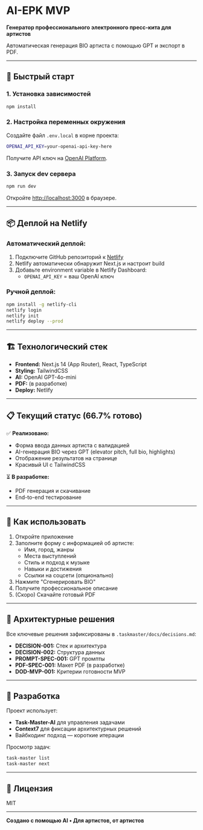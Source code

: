 # AI-EPK MVP

**Генератор профессионального электронного пресс-кита для артистов**

Автоматическая генерация BIO артиста с помощью GPT и экспорт в PDF.

---

## 🚀 Быстрый старт

### 1. Установка зависимостей

```bash
npm install
```

### 2. Настройка переменных окружения

Создайте файл `.env.local` в корне проекта:

```bash
OPENAI_API_KEY=your-openai-api-key-here
```

Получите API ключ на [OpenAI Platform](https://platform.openai.com/api-keys).

### 3. Запуск dev сервера

```bash
npm run dev
```

Откройте [http://localhost:3000](http://localhost:3000) в браузере.

---

## 📦 Деплой на Netlify

### Автоматический деплой:

1. Подключите GitHub репозиторий к [Netlify](https://www.netlify.com/)
2. Netlify автоматически обнаружит Next.js и настроит build
3. Добавьте environment variable в Netlify Dashboard:
   - `OPENAI_API_KEY` = ваш OpenAI ключ

### Ручной деплой:

```bash
npm install -g netlify-cli
netlify login
netlify init
netlify deploy --prod
```

---

## 🏗️ Технологический стек

- **Frontend:** Next.js 14 (App Router), React, TypeScript
- **Styling:** TailwindCSS
- **AI:** OpenAI GPT-4o-mini
- **PDF:** (в разработке)
- **Deploy:** Netlify

---

## 📋 Текущий статус (66.7% готово)

✅ **Реализовано:**
- Форма ввода данных артиста с валидацией
- AI-генерация BIO через GPT (elevator pitch, full bio, highlights)
- Отображение результатов на странице
- Красивый UI с TailwindCSS

⏳ **В разработке:**
- PDF генерация и скачивание
- End-to-end тестирование

---

## 🎯 Как использовать

1. Откройте приложение
2. Заполните форму с информацией об артисте:
   - Имя, город, жанры
   - Места выступлений
   - Стиль и подход к музыке
   - Навыки и достижения
   - Ссылки на соцсети (опционально)
3. Нажмите "Сгенерировать BIO"
4. Получите профессиональное описание
5. (Скоро) Скачайте готовый PDF

---

## 📄 Архитектурные решения

Все ключевые решения зафиксированы в `.taskmaster/docs/decisions.md`:
- **DECISION-001:** Стек и архитектура
- **DECISION-002:** Структура данных
- **PROMPT-SPEC-001:** GPT промпты
- **PDF-SPEC-001:** Макет PDF (в разработке)
- **DOD-MVP-001:** Критерии готовности MVP

---

## 🔧 Разработка

Проект использует:
- **Task-Master-AI** для управления задачами
- **Context7** для фиксации архитектурных решений
- Вайбкодинг подход — короткие итерации

Просмотр задач:
```bash
task-master list
task-master next
```

---

## 📝 Лицензия

MIT

---

**Создано с помощью AI • Для артистов, от артистов**

